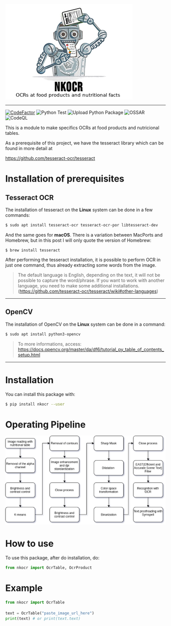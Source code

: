 ![Nkocr_logo](https://raw.githubusercontent.com/Lucs1590/Nkocr/master/logo.jpg)

--------------------------------------

[![CodeFactor](https://www.codefactor.io/repository/github/lucs1590/nkocr/badge)](https://www.codefactor.io/repository/github/lucs1590/nkocr)
![Python Test](https://github.com/Lucs1590/Nkocr/workflows/Python%20Test/badge.svg)
![Upload Python Package](https://github.com/Lucs1590/Nkocr/workflows/Upload%20Python%20Package/badge.svg?branch=v0.2.2)
![OSSAR](https://github.com/Lucs1590/Nkocr/workflows/OSSAR/badge.svg)
![CodeQL](https://github.com/Lucs1590/Nkocr/workflows/CodeQL/badge.svg)

This is a module to make specifics OCRs at food products and nutricional tables.


As a prerequisite of this project, we have the tesseract library which can be found in more detail at

https://github.com/tesseract-ocr/tesseract

# Installation of prerequisites
## Tesseract OCR
The installation of tesseract on the **Linux** system can be done in a few commands:

```bash
$ sudo apt install tesseract-ocr tesseract-ocr-por libtesseract-dev
```

And the same goes for **macOS**. There is a variation between MacPorts and Homebrew, but in this post I will only quote the version of Homebrew:
```
$ brew install tesseract
```
After performing the tesseract installation, it is possible to perform OCR in just one command, thus already extracting some words from the image.
> The default language is English, depending on the text, it will not be possible to capture the word/phrase.
If you want to work with another language, you need to make some additional installations. (https://github.com/tesseract-ocr/tesseract/wiki#other-languages)
---
## OpenCV
The installation of OpenCV on the **Linux** system can be done in a command:

```bash
$ sudo apt install python3-opencv
```
 > To more informations, access: https://docs.opencv.org/master/da/df6/tutorial_py_table_of_contents_setup.html
---
# Installation
You can install this package with:
```bash
$ pip install nkocr --user
```

# Operating Pipeline
![Pipeline_Nkocr](https://raw.githubusercontent.com/Lucs1590/Nkocr/master/pipeline.png)

# How to use
To use this package, after do installation, do:
```python
from nkocr import OcrTable, OcrProduct
```

# Example
```python
from nkocr import OcrTable

text = OcrTable("paste_image_url_here")
print(text) # or print(text.text)
```
